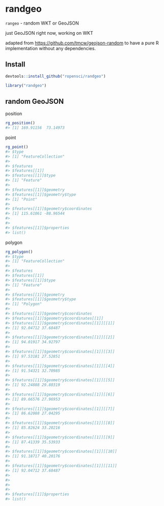 randgeo
=======



`rangeo` - random WKT or GeoJSON

just GeoJSON right now, working on WKT

adapted from <https://github.com/tmcw/geojson-random> to have a pure R
implementation without any dependencies.

## Install


```r
devtools::install_github("ropensci/randgeo")
```


```r
library("randgeo")
```

## random GeoJSON

position


```r
rg_position()
#> [1] 169.91156  73.14973
```

point


```r
rg_point()
#> $type
#> [1] "FeatureCollection"
#> 
#> $features
#> $features[[1]]
#> $features[[1]]$type
#> [1] "Feature"
#> 
#> $features[[1]]$geometry
#> $features[[1]]$geometry$type
#> [1] "Point"
#> 
#> $features[[1]]$geometry$coordinates
#> [1] 115.61061 -88.96544
#> 
#> 
#> $features[[1]]$properties
#> list()
```

polygon


```r
rg_polygon()
#> $type
#> [1] "FeatureCollection"
#> 
#> $features
#> $features[[1]]
#> $features[[1]]$type
#> [1] "Feature"
#> 
#> $features[[1]]$geometry
#> $features[[1]]$geometry$type
#> [1] "Polygon"
#> 
#> $features[[1]]$geometry$coordinates
#> $features[[1]]$geometry$coordinates[[1]]
#> $features[[1]]$geometry$coordinates[[1]][[1]]
#> [1] 92.04712 37.68487
#> 
#> $features[[1]]$geometry$coordinates[[1]][[2]]
#> [1] 94.01917 34.92797
#> 
#> $features[[1]]$geometry$coordinates[[1]][[3]]
#> [1] 97.53181 27.52851
#> 
#> $features[[1]]$geometry$coordinates[[1]][[4]]
#> [1] 91.54321 32.70985
#> 
#> $features[[1]]$geometry$coordinates[[1]][[5]]
#> [1] 92.24888 29.80319
#> 
#> $features[[1]]$geometry$coordinates[[1]][[6]]
#> [1] 89.66576 27.96953
#> 
#> $features[[1]]$geometry$coordinates[[1]][[7]]
#> [1] 86.62088 27.04295
#> 
#> $features[[1]]$geometry$coordinates[[1]][[8]]
#> [1] 85.82624 33.20216
#> 
#> $features[[1]]$geometry$coordinates[[1]][[9]]
#> [1] 87.41339 35.53933
#> 
#> $features[[1]]$geometry$coordinates[[1]][[10]]
#> [1] 91.18717 40.20176
#> 
#> $features[[1]]$geometry$coordinates[[1]][[11]]
#> [1] 92.04712 37.68487
#> 
#> 
#> 
#> 
#> $features[[1]]$properties
#> list()
```
